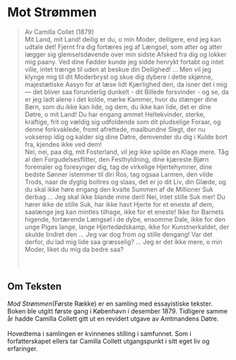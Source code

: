# Mot Strømmen
> Av Camilla Collet (1879)
    
Mit Land, mit Land! deilig er du, o min Moder, deiligere, end jeg kan udtale det! Fjernt fra dig fortæres jeg af Længsel, som atter og atter lægger sig glemselsdøvende over min sidste Afsked fra dig og lokker mig paany. Ved dine Fødder kunde jeg sidde henrykt fortabt og intet ville, intet trænge til uden at beskue din Deilighed! ... Men vil jeg klynge mig til dit Moderbryst og skue dig dybere i dette skjønne, majestætiske Aasyn for at læse lidt Kjærlighed deri, da isner det i mig — det bliver saa forunderlig dunkelt -  dit Billede forsvinder -  og se, da er jeg ladt alene i det kolde, mørke Kammer, hvor du stænger dine Børn, som du ikke kan lide, og dem, du ikke kan lide, det er dine Døtre, o mit Land! Du har engang ammet Heltekvinder, sterke, kraftige, frit og vældig sig udfoldende som dit pludselige Foraar, og denne forkvaklede, fromt afrettede, maalbundne Slegt, der nu vokserop idig og kalder sig dine Døtre, demvender du dig i Kulde bort fra, kjendes ikke ved dem!
    
Nei, nei, paa dig, mit Fosterland, vil jeg ikke spilde en Klage mere. Tåg al den Forgudelsesflitter, den Festhyldning, dine kjæreste Bjørn foremaler og foresynger dig, tag de virkelige Hjertehymner, dine bedste Sønner istemmer til diri Ros, tag ogsaa Larmen, den vilde Trods, naar de dygtig boltres og slaas, det er jo dit Liv, din Glæde, og du skal ikke høre engang den kvalte Summen af de Millioner Suk derbag ... Jeg skal ikke blande mine deri! Nei, intet stille Suk mer! Du hører ikke de stille Suk, har ikke havt Hjerte for et eneste af dem, saalænge jeg kan mintles tilhage, ikke for et eneste! Ikke for Barnets higende, fortærende Længsel i de dybe, ensomme Dale, ikke for den unge Piges lange, lange Hjertedødskamp, ikke for Kunstnerkaldet, der skulde lindret den ... Jeg var dog from og stille dengang! Var det derfor, du lad mig lide saa græsselig? ... Jeg er det ikke mere, o min Moder, liket du mig da bedre saa? 
    
    
    
## Om Teksten
*Mod Strømmen*(Første Række) er en samling med essayistiske tekster. Boken ble utgitt første gang i København i desember 1879. Tidligere samme år hadde Camilla Collett gitt ut en revidert utgave av Amtmandens Døtre.  
    
Hovedtema i samlingen er kvinnenes stilling i samfunnet. Som i forfatterskapet ellers tar Camilla Collett utgangspunkt i sitt eget liv og erfaringer. 
    
